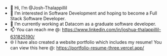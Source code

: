 - 👋 Hi, I’m @Josh-Thalappillil
- 👀 I’m interested in Software Development and hoping to become a Full Stack Software Developer.
- 🌱 I’m currently working at Datacom as a graduate software developer.
- 📫 You can reach me @: https://www.linkedin.com/in/joshua-thalappillil-631825190/
- 🌐 I have also created a website portfolio which includes my resume! You can view this here @: https://portfolio-resume-three.vercel.app/

<!---
Josh-Thalappillil/Josh-Thalappillil is a ✨ special ✨ repository because its `README.md` (this file) appears on your GitHub profile.
You can click the Preview link to take a look at your changes.
--->
